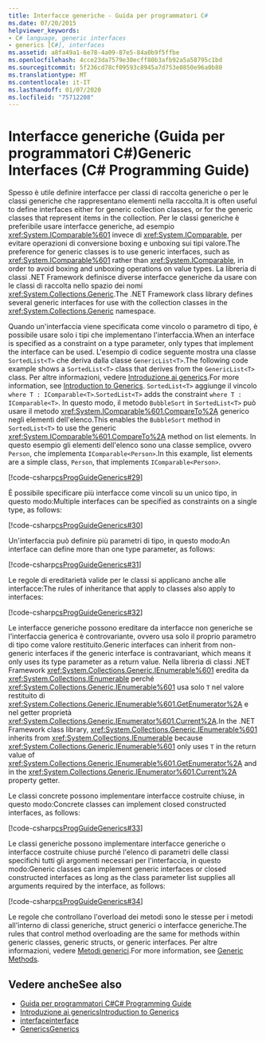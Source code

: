 ```yaml
---
title: Interfacce generiche - Guida per programmatori C#
ms.date: 07/20/2015
helpviewer_keywords:
- C# language, generic interfaces
- generics [C#], interfaces
ms.assetid: a8fa49a1-6e78-4a09-87e5-84a0b9f5ffbe
ms.openlocfilehash: 4cce23da7579e30ecff80b3afb92a5a58795c1bd
ms.sourcegitcommit: 5f236cd78cf09593c8945a7d753e0850e96a0b80
ms.translationtype: MT
ms.contentlocale: it-IT
ms.lasthandoff: 01/07/2020
ms.locfileid: "75712208"
---
```

# <a name="generic-interfaces-c-programming-guide"></a><span data-ttu-id="c2f65-102">Interfacce generiche (Guida per programmatori C#)</span><span class="sxs-lookup"><span data-stu-id="c2f65-102">Generic Interfaces (C# Programming Guide)</span></span>
<span data-ttu-id="c2f65-103">Spesso è utile definire interfacce per classi di raccolta generiche o per le classi generiche che rappresentano elementi nella raccolta.</span><span class="sxs-lookup"><span data-stu-id="c2f65-103">It is often useful to define interfaces either for generic collection classes, or for the generic classes that represent items in the collection.</span></span> <span data-ttu-id="c2f65-104">Per le classi generiche è preferibile usare interfacce generiche, ad esempio <xref:System.IComparable%601> invece di <xref:System.IComparable>, per evitare operazioni di conversione boxing e unboxing sui tipi valore.</span><span class="sxs-lookup"><span data-stu-id="c2f65-104">The preference for generic classes is to use generic interfaces, such as <xref:System.IComparable%601> rather than <xref:System.IComparable>, in order to avoid boxing and unboxing operations on value types.</span></span> <span data-ttu-id="c2f65-105">La libreria di classi .NET Framework definisce diverse interfacce generiche da usare con le classi di raccolta nello spazio dei nomi <xref:System.Collections.Generic>.</span><span class="sxs-lookup"><span data-stu-id="c2f65-105">The .NET Framework class library defines several generic interfaces for use with the collection classes in the <xref:System.Collections.Generic> namespace.</span></span>  
  
 <span data-ttu-id="c2f65-106">Quando un'interfaccia viene specificata come vincolo o parametro di tipo, è possibile usare solo i tipi che implementano l'interfaccia.</span><span class="sxs-lookup"><span data-stu-id="c2f65-106">When an interface is specified as a constraint on a type parameter, only types that implement the interface can be used.</span></span> <span data-ttu-id="c2f65-107">L'esempio di codice seguente mostra una classe `SortedList<T>` che deriva dalla classe `GenericList<T>`.</span><span class="sxs-lookup"><span data-stu-id="c2f65-107">The following code example shows a `SortedList<T>` class that derives from the `GenericList<T>` class.</span></span> <span data-ttu-id="c2f65-108">Per altre informazioni, vedere [Introduzione ai generics](./index.md).</span><span class="sxs-lookup"><span data-stu-id="c2f65-108">For more information, see [Introduction to Generics](./index.md).</span></span> <span data-ttu-id="c2f65-109">`SortedList<T>` aggiunge il vincolo `where T : IComparable<T>`.</span><span class="sxs-lookup"><span data-stu-id="c2f65-109">`SortedList<T>` adds the constraint `where T : IComparable<T>`.</span></span> <span data-ttu-id="c2f65-110">In questo modo, il metodo `BubbleSort` in `SortedList<T>` può usare il metodo <xref:System.IComparable%601.CompareTo%2A> generico negli elementi dell'elenco.</span><span class="sxs-lookup"><span data-stu-id="c2f65-110">This enables the `BubbleSort` method in `SortedList<T>` to use the generic <xref:System.IComparable%601.CompareTo%2A> method on list elements.</span></span> <span data-ttu-id="c2f65-111">In questo esempio gli elementi dell'elenco sono una classe semplice, ovvero `Person`, che implementa `IComparable<Person>`.</span><span class="sxs-lookup"><span data-stu-id="c2f65-111">In this example, list elements are a simple class, `Person`, that implements `IComparable<Person>`.</span></span>  
  
 [!code-csharp[csProgGuideGenerics#29](~/samples/snippets/csharp/VS_Snippets_VBCSharp/csProgGuideGenerics/CS/Generics2.cs#29)]  
  
 <span data-ttu-id="c2f65-112">È possibile specificare più interfacce come vincoli su un unico tipo, in questo modo:</span><span class="sxs-lookup"><span data-stu-id="c2f65-112">Multiple interfaces can be specified as constraints on a single type, as follows:</span></span>  
  
 [!code-csharp[csProgGuideGenerics#30](~/samples/snippets/csharp/VS_Snippets_VBCSharp/csProgGuideGenerics/CS/Generics.cs#30)]  
  
 <span data-ttu-id="c2f65-113">Un'interfaccia può definire più parametri di tipo, in questo modo:</span><span class="sxs-lookup"><span data-stu-id="c2f65-113">An interface can define more than one type parameter, as follows:</span></span>  
  
 [!code-csharp[csProgGuideGenerics#31](~/samples/snippets/csharp/VS_Snippets_VBCSharp/csProgGuideGenerics/CS/Generics.cs#31)]  
  
 <span data-ttu-id="c2f65-114">Le regole di ereditarietà valide per le classi si applicano anche alle interfacce:</span><span class="sxs-lookup"><span data-stu-id="c2f65-114">The rules of inheritance that apply to classes also apply to interfaces:</span></span>  
  
 [!code-csharp[csProgGuideGenerics#32](~/samples/snippets/csharp/VS_Snippets_VBCSharp/csProgGuideGenerics/CS/Generics.cs#32)]  
  
 <span data-ttu-id="c2f65-115">Le interfacce generiche possono ereditare da interfacce non generiche se l'interfaccia generica è controvariante, ovvero usa solo il proprio parametro di tipo come valore restituito.</span><span class="sxs-lookup"><span data-stu-id="c2f65-115">Generic interfaces can inherit from non-generic interfaces if the generic interface is contravariant, which means it only uses its type parameter as a return value.</span></span> <span data-ttu-id="c2f65-116">Nella libreria di classi .NET Framework <xref:System.Collections.Generic.IEnumerable%601> eredita da <xref:System.Collections.IEnumerable> perché <xref:System.Collections.Generic.IEnumerable%601> usa solo `T` nel valore restituito di <xref:System.Collections.Generic.IEnumerable%601.GetEnumerator%2A> e nel getter proprietà <xref:System.Collections.Generic.IEnumerator%601.Current%2A>.</span><span class="sxs-lookup"><span data-stu-id="c2f65-116">In the .NET Framework class library, <xref:System.Collections.Generic.IEnumerable%601> inherits from <xref:System.Collections.IEnumerable> because <xref:System.Collections.Generic.IEnumerable%601> only uses `T` in the return value of <xref:System.Collections.Generic.IEnumerable%601.GetEnumerator%2A> and in the <xref:System.Collections.Generic.IEnumerator%601.Current%2A> property getter.</span></span>  
  
 <span data-ttu-id="c2f65-117">Le classi concrete possono implementare interfacce costruite chiuse, in questo modo:</span><span class="sxs-lookup"><span data-stu-id="c2f65-117">Concrete classes can implement closed constructed interfaces, as follows:</span></span>  
  
 [!code-csharp[csProgGuideGenerics#33](~/samples/snippets/csharp/VS_Snippets_VBCSharp/csProgGuideGenerics/CS/Generics.cs#33)]  
  
 <span data-ttu-id="c2f65-118">Le classi generiche possono implementare interfacce generiche o interfacce costruite chiuse purché l'elenco di parametri delle classi specifichi tutti gli argomenti necessari per l'interfaccia, in questo modo:</span><span class="sxs-lookup"><span data-stu-id="c2f65-118">Generic classes can implement generic interfaces or closed constructed interfaces as long as the class parameter list supplies all arguments required by the interface, as follows:</span></span>  
  
 [!code-csharp[csProgGuideGenerics#34](~/samples/snippets/csharp/VS_Snippets_VBCSharp/csProgGuideGenerics/CS/Generics.cs#34)]  
  
 <span data-ttu-id="c2f65-119">Le regole che controllano l'overload dei metodi sono le stesse per i metodi all'interno di classi generiche, struct generici o interfacce generiche.</span><span class="sxs-lookup"><span data-stu-id="c2f65-119">The rules that control method overloading are the same for methods within generic classes, generic structs, or generic interfaces.</span></span> <span data-ttu-id="c2f65-120">Per altre informazioni, vedere [Metodi generici](./generic-methods.md).</span><span class="sxs-lookup"><span data-stu-id="c2f65-120">For more information, see [Generic Methods](./generic-methods.md).</span></span>  
  
## <a name="see-also"></a><span data-ttu-id="c2f65-121">Vedere anche</span><span class="sxs-lookup"><span data-stu-id="c2f65-121">See also</span></span>

- [<span data-ttu-id="c2f65-122">Guida per programmatori C#</span><span class="sxs-lookup"><span data-stu-id="c2f65-122">C# Programming Guide</span></span>](../index.md)
- [<span data-ttu-id="c2f65-123">Introduzione ai generics</span><span class="sxs-lookup"><span data-stu-id="c2f65-123">Introduction to Generics</span></span>](./index.md)
- [<span data-ttu-id="c2f65-124">interface</span><span class="sxs-lookup"><span data-stu-id="c2f65-124">interface</span></span>](../../language-reference/keywords/interface.md)
- [<span data-ttu-id="c2f65-125">Generics</span><span class="sxs-lookup"><span data-stu-id="c2f65-125">Generics</span></span>](../../../standard/generics/index.md)
